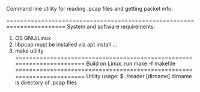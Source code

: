  Command line utility for reading .pcap files and getting packet info.

=======================================================================
System and software requirements:
1) OS GNU/Linux
2) libpcap must be installed via apt install ...
3) make utility 
=======================================================================
Build on Linux:
run make -f makefile 
=======================================================================
Utility usage:
$ ./reader [dirname]
dirname is directory of .pcap files


